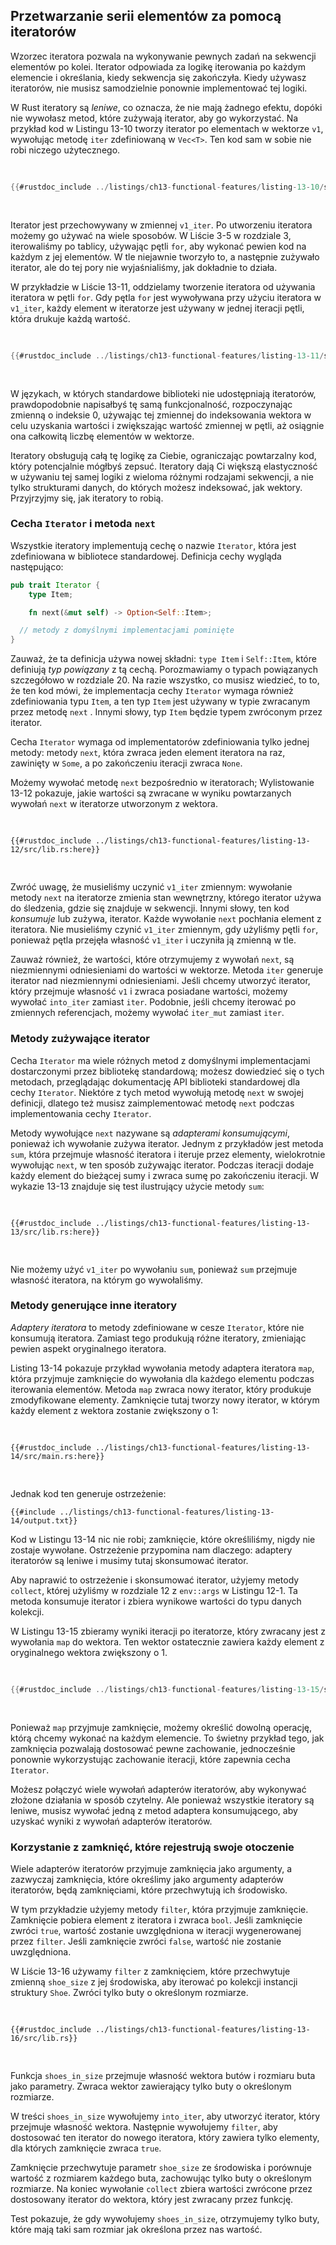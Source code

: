 ## Przetwarzanie serii elementów za pomocą iteratorów

Wzorzec iteratora pozwala na wykonywanie pewnych zadań na sekwencji elementów po kolei. Iterator odpowiada za logikę iterowania po każdym elemencie i
określania, kiedy sekwencja się zakończyła. Kiedy używasz iteratorów, nie musisz
samodzielnie ponownie implementować tej logiki.

W Rust iteratory są *leniwe*, co oznacza, że ​​nie mają żadnego efektu, dopóki nie wywołasz
metod, które zużywają iterator, aby go wykorzystać. Na przykład kod w
Listingu 13-10 tworzy iterator po elementach w wektorze `v1`, wywołując
metodę `iter` zdefiniowaną w `Vec<T>`. Ten kod sam w sobie nie robi niczego
użytecznego.

<Listing number="13-10" file-name="src/main.rs" caption="Creating an iterator">

```rust
{{#rustdoc_include ../listings/ch13-functional-features/listing-13-10/src/main.rs:here}}
```

</Listing>

Iterator jest przechowywany w zmiennej `v1_iter`. Po utworzeniu
iteratora możemy go używać na wiele sposobów. W Liście 3-5 w rozdziale 3,
iterowaliśmy po tablicy, używając pętli `for`, aby wykonać pewien kod na każdym z jej
elementów. W tle niejawnie tworzyło to, a następnie zużywało iterator,
ale do tej pory nie wyjaśnialiśmy, jak dokładnie to działa.

W przykładzie w Liście 13-11, oddzielamy tworzenie iteratora od
używania iteratora w pętli `for`. Gdy pętla `for` jest wywoływana przy użyciu
iteratora w `v1_iter`, każdy element w iteratorze jest używany w jednej
iteracji pętli, która drukuje każdą wartość.

<Listing number="13-11" file-name="src/main.rs" caption="Using an iterator in a `for` loop">

```rust
{{#rustdoc_include ../listings/ch13-functional-features/listing-13-11/src/main.rs:here}}
```

</Listing>

W językach, w których standardowe biblioteki nie udostępniają iteratorów,
prawdopodobnie napisałbyś tę samą funkcjonalność, rozpoczynając zmienną o indeksie
0, używając tej zmiennej do indeksowania wektora w celu uzyskania wartości i
zwiększając wartość zmiennej w pętli, aż osiągnie ona całkowitą liczbę
elementów w wektorze.

Iteratory obsługują całą tę logikę za Ciebie, ograniczając powtarzalny kod,
który potencjalnie mógłbyś zepsuć. Iteratory dają Ci większą elastyczność w używaniu tej samej
logiki z wieloma różnymi rodzajami sekwencji, a nie tylko strukturami danych, do których możesz
indeksować, jak wektory. Przyjrzyjmy się, jak iteratory to robią.

### Cecha `Iterator` i metoda `next`

Wszystkie iteratory implementują cechę o nazwie `Iterator`, która jest zdefiniowana w bibliotece standardowej. Definicja cechy wygląda następująco:

```rust
pub trait Iterator {
    type Item;

    fn next(&mut self) -> Option<Self::Item>;

  // metody z domyślnymi implementacjami pominięte
}
```

Zauważ, że ta definicja używa nowej składni: `type Item` i `Self::Item`,
które definiują *typ powiązany* z tą cechą. Porozmawiamy o typach powiązanych szczegółowo w rozdziale 20. Na razie wszystko, co musisz wiedzieć, to to, że
ten kod mówi, że implementacja cechy `Iterator` wymaga również zdefiniowania
typu `Item`, a ten typ `Item` jest używany w typie zwracanym przez metodę `next`
. Innymi słowy, typ `Item` będzie typem zwróconym przez
iterator.

Cecha `Iterator` wymaga od implementatorów zdefiniowania tylko jednej metody: metody
`next`, która zwraca jeden element iteratora na raz, zawinięty w
`Some`, a po zakończeniu iteracji zwraca `None`.

Możemy wywołać metodę `next` bezpośrednio w iteratorach; Wylistowanie 13-12 pokazuje,
jakie wartości są zwracane w wyniku powtarzanych wywołań `next` w iteratorze utworzonym
z wektora.

<Listing number="13-12" file-name="src/lib.rs" caption="Calling the `next` method on an iterator">

```rust,noplayground
{{#rustdoc_include ../listings/ch13-functional-features/listing-13-12/src/lib.rs:here}}
```

</Listing>

Zwróć uwagę, że musieliśmy uczynić `v1_iter` zmiennym: wywołanie metody `next` na
iteratorze zmienia stan wewnętrzny, którego iterator używa do śledzenia, gdzie
się znajduje w sekwencji. Innymi słowy, ten kod *konsumuje* lub zużywa,
iterator. Każde wywołanie `next` pochłania element z iteratora. Nie musieliśmy
czynić `v1_iter` zmiennym, gdy użyliśmy pętli `for`, ponieważ pętla przejęła
własność `v1_iter` i uczyniła ją zmienną w tle.

Zauważ również, że wartości, które otrzymujemy z wywołań `next`, są niezmiennymi
odniesieniami do wartości w wektorze. Metoda `iter` generuje iterator
nad niezmiennymi odniesieniami. Jeśli chcemy utworzyć iterator, który przejmuje
własność `v1` i zwraca posiadane wartości, możemy wywołać `into_iter` zamiast
`iter`. Podobnie, jeśli chcemy iterować po zmiennych referencjach, możemy wywołać
`iter_mut` zamiast `iter`.

### Metody zużywające iterator

Cecha `Iterator` ma wiele różnych metod z domyślnymi
implementacjami dostarczonymi przez bibliotekę standardową; możesz dowiedzieć się o tych
metodach, przeglądając dokumentację API biblioteki standardowej dla cechy `Iterator`. Niektóre z tych metod wywołują metodę `next` w swojej definicji, dlatego też musisz zaimplementować metodę `next` podczas implementowania cechy
`Iterator`.

Metody wywołujące `next` nazywane są *adapterami konsumującymi*, ponieważ ich wywołanie
zużywa iterator. Jednym z przykładów jest metoda `sum`, która przejmuje własność
iteratora i iteruje przez elementy, wielokrotnie wywołując `next`, w ten sposób
zużywając iterator. Podczas iteracji dodaje każdy element do bieżącej
sumy i zwraca sumę po zakończeniu iteracji. W wykazie 13-13 znajduje się
test ilustrujący użycie metody `sum`:

<Listing number="13-13" file-name="src/lib.rs" caption="Calling the `sum` method to get the total of all items in the iterator">

```rust,noplayground
{{#rustdoc_include ../listings/ch13-functional-features/listing-13-13/src/lib.rs:here}}
```

</Listing>

Nie możemy użyć `v1_iter` po wywołaniu `sum`, ponieważ `sum` przejmuje własność iteratora, na którym go wywołaliśmy.

### Metody generujące inne iteratory

*Adaptery iteratora* to metody zdefiniowane w cesze `Iterator`, które nie
konsumują iteratora. Zamiast tego produkują różne iteratory, zmieniając
pewien aspekt oryginalnego iteratora.

Listing 13-14 pokazuje przykład wywołania metody adaptera iteratora `map`,
która przyjmuje zamknięcie do wywołania dla każdego elementu podczas iterowania elementów.
Metoda `map` zwraca nowy iterator, który produkuje zmodyfikowane elementy. Zamknięcie tutaj tworzy nowy iterator, w którym każdy element z wektora zostanie
zwiększony o 1:

<Listing number="13-14" file-name="src/main.rs" caption="Calling the iterator adapter `map` to create a new iterator">

```rust,not_desired_behavior
{{#rustdoc_include ../listings/ch13-functional-features/listing-13-14/src/main.rs:here}}
```

</Listing>

Jednak kod ten generuje ostrzeżenie:

```console
{{#include ../listings/ch13-functional-features/listing-13-14/output.txt}}
```

Kod w Listingu 13-14 nic nie robi; zamknięcie, które określiliśmy,
nigdy nie zostaje wywołane. Ostrzeżenie przypomina nam dlaczego: adaptery iteratorów są leniwe i
musimy tutaj skonsumować iterator.

Aby naprawić to ostrzeżenie i skonsumować iterator, użyjemy metody `collect`,
której użyliśmy w rozdziale 12 z `env::args` w Listingu 12-1. Ta metoda
konsumuje iterator i zbiera wynikowe wartości do typu danych kolekcji.

W Listingu 13-15 zbieramy wyniki iteracji po iteratorze, który
zwracany jest z wywołania `map` do wektora. Ten wektor ostatecznie
zawiera każdy element z oryginalnego wektora zwiększony o 1.

<Listing number="13-15" file-name="src/main.rs" caption="Calling the `map` method to create a new iterator and then calling the `collect` method to consume the new iterator and create a vector">

```rust
{{#rustdoc_include ../listings/ch13-functional-features/listing-13-15/src/main.rs:here}}
```

</Listing>

Ponieważ `map` przyjmuje zamknięcie, możemy określić dowolną operację, którą chcemy wykonać
na każdym elemencie. To świetny przykład tego, jak zamknięcia pozwalają dostosować pewne
zachowanie, jednocześnie ponownie wykorzystując zachowanie iteracji, które zapewnia cecha `Iterator`.

Możesz połączyć wiele wywołań adapterów iteratorów, aby wykonywać złożone działania w sposób
czytelny. Ale ponieważ wszystkie iteratory są leniwe, musisz wywołać jedną z
metod adaptera konsumującego, aby uzyskać wyniki z wywołań adapterów iteratorów.

### Korzystanie z zamknięć, które rejestrują swoje otoczenie

Wiele adapterów iteratorów przyjmuje zamknięcia jako argumenty, a zazwyczaj zamknięcia, które określimy jako argumenty adapterów iteratorów, będą zamknięciami, które przechwytują ich środowisko.

W tym przykładzie użyjemy metody `filter`, która przyjmuje zamknięcie. Zamknięcie
pobiera element z iteratora i zwraca `bool`. Jeśli zamknięcie
zwróci `true`, wartość zostanie uwzględniona w iteracji wygenerowanej przez
`filter`. Jeśli zamknięcie zwróci `false`, wartość nie zostanie uwzględniona.

W Liście 13-16 używamy `filter` z zamknięciem, które przechwytuje zmienną `shoe_size`
z jej środowiska, aby iterować po kolekcji instancji struktury `Shoe`. Zwróci tylko buty o określonym rozmiarze.

<Listing number="13-16" file-name="src/lib.rs" caption="Using the `filter` method with a closure that captures `shoe_size`">

```rust,noplayground
{{#rustdoc_include ../listings/ch13-functional-features/listing-13-16/src/lib.rs}}
```

</Listing>

Funkcja `shoes_in_size` przejmuje własność wektora butów i rozmiaru buta jako parametry. Zwraca wektor zawierający tylko buty o określonym
rozmiarze.

W treści `shoes_in_size` wywołujemy `into_iter`, aby utworzyć iterator,
który przejmuje własność wektora. Następnie wywołujemy `filter`, aby dostosować ten
iterator do nowego iteratora, który zawiera tylko elementy, dla których zamknięcie
zwraca `true`.

Zamknięcie przechwytuje parametr `shoe_size` ze środowiska i
porównuje wartość z rozmiarem każdego buta, zachowując tylko buty o określonym
rozmiarze. Na koniec wywołanie `collect` zbiera wartości zwrócone przez
dostosowany iterator do wektora, który jest zwracany przez funkcję.

Test pokazuje, że gdy wywołujemy `shoes_in_size`, otrzymujemy tylko buty,
które mają taki sam rozmiar jak określona przez nas wartość.
